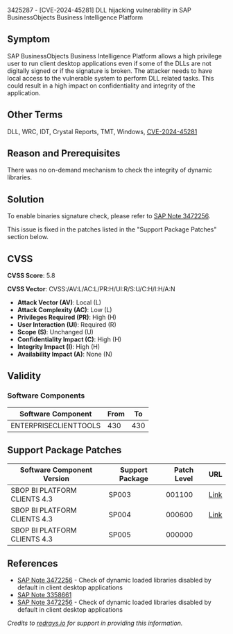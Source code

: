 3425287 - [CVE-2024-45281] DLL hijacking vulnerability in SAP BusinessObjects Business Intelligence Platform

## Symptom
SAP BusinessObjects Business Intelligence Platform allows a high privilege user to run client desktop applications even if some of the DLLs are not digitally signed or if the signature is broken. The attacker needs to have local access to the vulnerable system to perform DLL related tasks. This could result in a high impact on confidentiality and integrity of the application.

## Other Terms
DLL, WRC, IDT, Crystal Reports, TMT, Windows, [CVE-2024-45281](https://www.cve.org/CVERecord?id=CVE-2024-45281)

## Reason and Prerequisites
There was no on-demand mechanism to check the integrity of dynamic libraries.

## Solution
To enable binaries signature check, please refer to [SAP Note 3472256](https://me.sap.com/notes/3472256).

This issue is fixed in the patches listed in the "Support Package Patches" section below.

## CVSS
**CVSS Score**: 5.8

**CVSS Vector**: CVSS:/AV:L/AC:L/PR:H/UI:R/S:U/C:H/I:H/A:N

- **Attack Vector (AV)**: Local (L)
- **Attack Complexity (AC)**: Low (L)
- **Privileges Required (PR)**: High (H)
- **User Interaction (UI)**: Required (R)
- **Scope (S)**: Unchanged (U)
- **Confidentiality Impact (C)**: High (H)
- **Integrity Impact (I)**: High (H)
- **Availability Impact (A)**: None (N)

## Validity
### Software Components
| Software Component       | From | To  |
|--------------------------|------|-----|
| ENTERPRISECLIENTTOOLS    | 430  | 430 |

## Support Package Patches
| Software Component Version      | Support Package | Patch Level | URL                                                                                                                                                                                                                                                             |
|---------------------------------|------------------|-------------|-----------------------------------------------------------------------------------------------------------------------------------------------------------------------------------------------------------------------------------------------------------------|
| SBOP BI PLATFORM CLIENTS 4.3    | SP003            | 001100      | [Link](https://me.sap.com/softwarecenter/template/products/_APP=00200682500000001943&_EVENT=DISPHIER&HEADER=Y&FUNCTIONBAR=N&EVENT=TREE&NE=NAVIGATE&ENR=73555000100200006852&V=MAINT)                                                                                         |
| SBOP BI PLATFORM CLIENTS 4.3    | SP004            | 000600      | [Link](https://me.sap.com/softwarecenter/template/products/_APP=00200682500000001943&_EVENT=DISPHIER&HEADER=Y&FUNCTIONBAR=N&EVENT=TREE&NE=NAVIGATE&ENR=73555000100200006852&V=MAINT)                                                                                         |
| SBOP BI PLATFORM CLIENTS 4.3    | SP005            | 000000      |                                                                                                                                                                                                                                                                 |

## References
- [SAP Note 3472256](https://me.sap.com/notes/3472256) - Check of dynamic loaded libraries disabled by default in client desktop applications
- [SAP Note 3358661](https://me.sap.com/notes/3358661)
- [SAP Note 3472256](https://me.sap.com/notes/3472256) - Check of dynamic loaded libraries disabled by default in client desktop applications

*Credits to [redrays.io](https://redrays.io) for support in providing this information.*